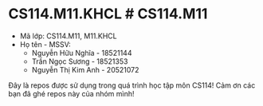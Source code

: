 # CS114.M11.KHCL # CS114.M11
- Mã lớp: CS114.M11, M11.KHCL
- Họ tên - MSSV:
  + Nguyễn Hữu Nghĩa - 18521144
  + Trần Ngọc Sương - 18521353
  + Nguyễn Thị Kim Anh - 20521072

Đây là repos được sử dụng trong quá trình học tập môn CS114!
Cảm ơn các bạn đã ghé repos này của nhóm mình!
